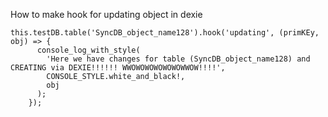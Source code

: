 How to make hook for updating object in dexie
```
this.testDB.table('SyncDB_object_name128').hook('updating', (primKEy, obj) => {
      console_log_with_style(
        'Here we have changes for table (SyncDB_object_name128) and CREATING via DEXIE!!!!!! WWOWOWOWOWOWOWWOW!!!!',
        CONSOLE_STYLE.white_and_black!,
        obj
      );
    });
```